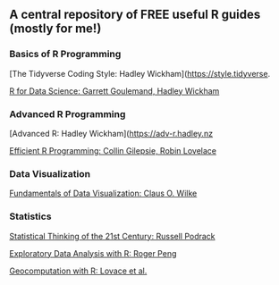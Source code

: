 ## A central repository of FREE useful R guides (mostly for me!)

### Basics of R Programming

[The Tidyverse Coding Style: Hadley Wickham](https://style.tidyverse.

[R for Data Science: Garrett Goulemand, Hadley Wickham](https://r4ds.had.co.nz/)

### Advanced R Programming 

[Advanced R: Hadley Wickham](https://adv-r.hadley.nz

[Efficient R Programming: Collin Gilepsie, Robin Lovelace](https://bookdown.org/csgillespie/efficientR/)

### Data Visualization 

[Fundamentals of Data Visualization: Claus O. Wilke](https://serialmentor.com/dataviz/)

### Statistics 

[Statistical Thinking of the 21st Century: Russell Podrack](http://statsthinking21.org/index.html)

[Exploratory Data Analysis with R: Roger Peng](https://bookdown.org/rdpeng/exdata/)

[Geocomputation with R: Lovace et al.](https://geocompr.robinlovelace.net/adv-map.html)

